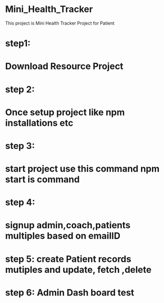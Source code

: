 # Mini_Health_Tracker
This project is Mini Health Tracker Project for Patient
# step1:
# Download Resource Project 
# step 2:
# Once setup project like npm installations etc
# step 3:
# start project use this command  npm start is command

# step 4:
# signup admin,coach,patients multiples based on emailID

# step 5: create Patient records mutiples and update, fetch ,delete
# step 6: Admin Dash board test


